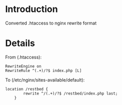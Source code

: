 # Introduction #

Converted .htaccess to nginx rewrite format


# Details #
From (.htaccess):

```
RewriteEngine on
RewriteRule ^(.+)/?$ index.php [L]
```

To (/etc/nginx/sites-available/default):
```
location /restbed {
        rewrite ^/(.+)/?$ /restbed/index.php last;
    }
```